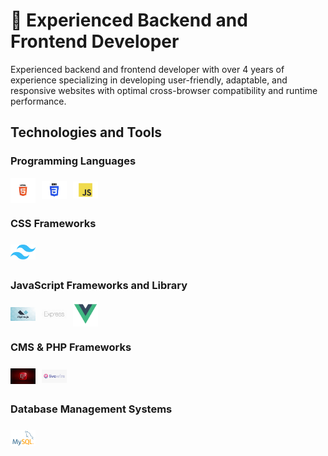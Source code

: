 # 👋 Experienced Backend and Frontend Developer

Experienced backend and frontend developer with over 4 years of experience specializing in developing user-friendly, adaptable, and responsive websites with optimal cross-browser compatibility and runtime performance.


## Technologies and Tools

### Programming Languages
<div style="display: flex; gap: 10px; align-items: center;">
 <img style="width:40px; height:40px; object-fit: contain; "src="./images/html.png" width="40" height="40">
 <img style="width:40px; height:40px; object-fit: contain; "src="./images/css.png" width="40" height="40"> 
 <img style="width:40px; height:40px; object-fit: contain; "src="./images/javascript.png" width="40" height="40"> 
</div>

### CSS Frameworks
<div style="display: flex; gap: 10px; align-items: center;">
 <img style="width:40px; height:40px; object-fit: contain; "src="./images/tailwind.png" width="40" height="40">
</div>

### JavaScript Frameworks and Library
<div style="display: flex; gap: 10px; align-items: center;">
 <img style="width:40px; height:40px; object-fit: contain;" src="./images/alpine.jpeg" width="40" height="40">
 <img style="width:40px; height:40px; object-fit: contain;" src="./images/express.jpeg" width="40" height="40">
 <img style="width:40px; height:40px; object-fit: contain;" src="./images/vue.png" width="40" height="40">
</div>

### CMS & PHP Frameworks
<div style="display: flex; gap: 10px; align-items: center;">
 <img style="width:40px; height:40px; object-fit: contain;" src="./images/laravel.jpeg" width="40" height="40"> 
 <img style="width:40px; height:40px; object-fit: contain;" src="./images/livewire.png" width="40" height="40">
</div>

### Database Management Systems
<div style="display: flex; gap: 10px; align-items: center;">
 <img style="width:40px; height:40px; object-fit: contain;" src="./images/mysql_logo.png" width="40" height="40">
</div>